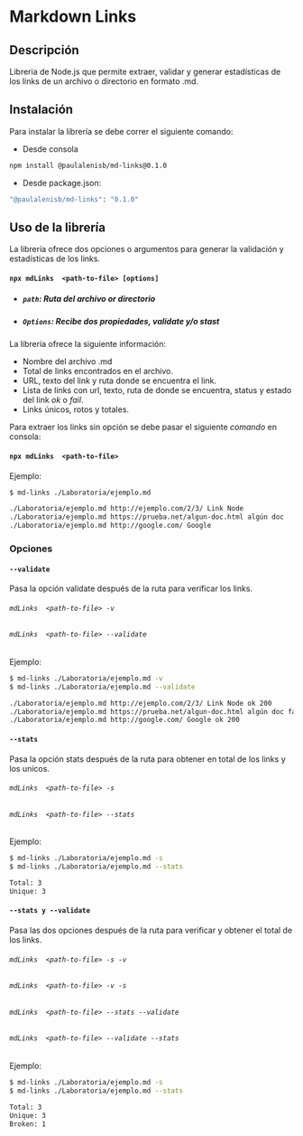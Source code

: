 # Markdown Links

## Descripción

Libreria de Node.js que permite extraer, validar y generar estadísticas de los links de un archivo o directorio en formato .md.

## Instalación

Para instalar la librería se debe correr el siguiente comando:

- Desde consola

```sh
npm install @paulalenisb/md-links@0.1.0
```

- Desde package.json:

```sh
"@paulalenisb/md-links": "0.1.0"
```

## Uso de la librería

La librería ofrece dos opciones o argumentos para generar la validación y estadísticas de los links.

#### `npx mdLinks  <path-to-file> [options]`

- ##### `path`: Ruta del archivo or directorio
- ##### `Options`: Recibe dos propiedades, _validate_ y/o _stast_

La librería ofrece la siguiente información:

- Nombre del archivo .md
- Total de links encontrados en el archivo.
- URL, texto del link y ruta donde se encuentra el link.
- Lista de links con url, texto, ruta de donde se encuentra, status y estado del link _ok_ o _fail_.
- Links únicos, rotos y totales.

Para extraer los links sin opción se debe pasar el siguiente _comando_ en consola:

#### `npx mdLinks  <path-to-file>`

Ejemplo:

```sh
$ md-links ./Laboratoria/ejemplo.md

./Laboratoria/ejemplo.md http://ejemplo.com/2/3/ Link Node
./Laboratoria/ejemplo.md https://prueba.net/algun-doc.html algún doc
./Laboratoria/ejemplo.md http://google.com/ Google
```
### Opciones

#### `--validate`
Pasa la opción validate después de la ruta para verificar los links.

###### `mdLinks  <path-to-file> -v`
###### `mdLinks  <path-to-file> --validate`

Ejemplo:

```sh
$ md-links ./Laboratoria/ejemplo.md -v
$ md-links ./Laboratoria/ejemplo.md --validate

./Laboratoria/ejemplo.md http://ejemplo.com/2/3/ Link Node ok 200
./Laboratoria/ejemplo.md https://prueba.net/algun-doc.html algún doc fail 404
./Laboratoria/ejemplo.md http://google.com/ Google ok 200
```
#### `--stats`
Pasa la opción stats después de la ruta para obtener en total de los links y los unicos.

###### `mdLinks  <path-to-file> -s`
###### `mdLinks  <path-to-file> --stats`

Ejemplo:

```sh
$ md-links ./Laboratoria/ejemplo.md -s
$ md-links ./Laboratoria/ejemplo.md --stats

Total: 3
Unique: 3
```
#### `--stats y --validate`
Pasa las dos opciones después de la ruta para verificar y obtener el total de los links.

###### `mdLinks  <path-to-file> -s -v`
###### `mdLinks  <path-to-file> -v -s`
###### `mdLinks  <path-to-file> --stats --validate`
###### `mdLinks  <path-to-file> --validate --stats`

Ejemplo:

```sh
$ md-links ./Laboratoria/ejemplo.md -s
$ md-links ./Laboratoria/ejemplo.md --stats

Total: 3
Unique: 3
Broken: 1
```
